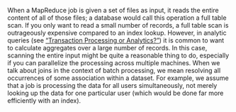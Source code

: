 
When a MapReduce job is given a set of files as input, it reads the entire content of all of those
files; a database would call this operation a full table scan. If you only want to read a small
number of records, a full table scan is outrageously expensive compared to an index lookup.
However, in analytic queries (see [“Transaction Processing or Analytics?”](ch03.html#sec_storage_analytics)) it is common to want to calculate
aggregates over a large number of records. In this case, scanning the entire input might be quite a
reasonable thing to do, especially if you can parallelize the processing across multiple machines. When we talk about joins in the context of batch processing, we mean resolving all occurrences of
some association within a dataset. For example, we assume that a job is processing the data for all
users simultaneously, not merely looking up the data for one particular user (which would be done
far more efficiently with an index).